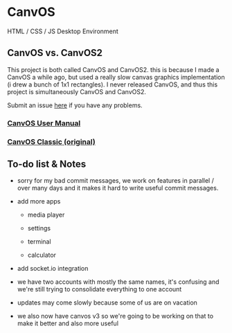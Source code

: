 # CanvOS
HTML / CSS / JS Desktop Environment

## CanvOS vs. CanvOS2

This project is both called CanvOS and CanvOS2. this is because I made a CanvOS a while ago, but used a really slow canvas graphics implementation (i drew a bunch of 1x1 rectangles). I never released CanvOS, and thus this project is simultaneously CanvOS and CanvOS2.

Submit an issue [here](https://github.com/creatively-stupid/canvos/issues/new) if you have any problems.

### [CanvOS User Manual](https://docs.google.com/document/d/1rXQyqDcJKOt74pPxdw4zRbT2L4rDulDRoVwh8JqtnZw/)

### [CanvOS Classic (original)](https://github.com/CreativelyStupid/canvos-classic)

## To-do list & Notes

- sorry for my bad commit messages, we work on features in parallel / over many days and it makes it hard to write useful commit messages.

- add more apps

  - media player

  - settings

  - terminal

  - calculator

- add socket.io integration

- we have two accounts with mostly the same names, it's confusing and we're still trying to consolidate everything to one account

- updates may come slowly because some of us are on vacation

- we also now have canvos v3 so we're going to be working on that to make it better and also more useful
